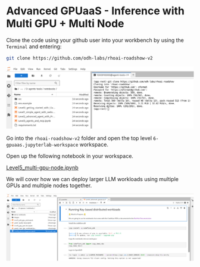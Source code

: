# Advanced GPUaaS - Inference with Multi GPU + Multi Node

Clone the code using your github user into your workbench by using the `Terminal` and entering:

```bash
git clone https://github.com/odh-labs/rhoai-roadshow-v2
```

![images/clone-code.png](images/clone-code.png)

Go into the `rhoai-roadshow-v2` folder and open the top level `6-gpuaas.jupyterlab-workspace` workspace.

Open up the following notebook in your workspace.

<a href="https://github.com/odh-labs/rhoai-roadshow-v2/blob/main/docs/6-gpuaas/notebooks/Level5_multi-gpu-node.ipynb" target="_blank">Level5_multi-gpu-node.ipynb</a>

We will cover how we can deploy larger LLM workloads using multiple GPUs and multiple nodes together.

![images/level4-advanced-gpuaas.png](images/level4-advanced-gpuaas.png)
